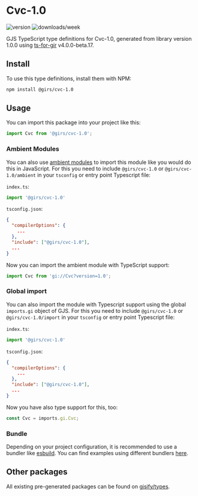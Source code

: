 
# Cvc-1.0

![version](https://img.shields.io/npm/v/@girs/cvc-1.0)
![downloads/week](https://img.shields.io/npm/dw/@girs/cvc-1.0)


GJS TypeScript type definitions for Cvc-1.0, generated from library version 1.0.0 using [ts-for-gir](https://github.com/gjsify/ts-for-gir) v4.0.0-beta.17.


## Install

To use this type definitions, install them with NPM:
```bash
npm install @girs/cvc-1.0
```

## Usage

You can import this package into your project like this:
```ts
import Cvc from '@girs/cvc-1.0';
```

### Ambient Modules

You can also use [ambient modules](https://github.com/gjsify/ts-for-gir/tree/main/packages/cli#ambient-modules) to import this module like you would do this in JavaScript.
For this you need to include `@girs/cvc-1.0` or `@girs/cvc-1.0/ambient` in your `tsconfig` or entry point Typescript file:

`index.ts`:
```ts
import '@girs/cvc-1.0'
```

`tsconfig.json`:
```json
{
  "compilerOptions": {
    ...
  },
  "include": ["@girs/cvc-1.0"],
  ...
}
```

Now you can import the ambient module with TypeScript support: 

```ts
import Cvc from 'gi://Cvc?version=1.0';
```

### Global import

You can also import the module with Typescript support using the global `imports.gi` object of GJS.
For this you need to include `@girs/cvc-1.0` or `@girs/cvc-1.0/import` in your `tsconfig` or entry point Typescript file:

`index.ts`:
```ts
import '@girs/cvc-1.0'
```

`tsconfig.json`:
```json
{
  "compilerOptions": {
    ...
  },
  "include": ["@girs/cvc-1.0"],
  ...
}
```

Now you have also type support for this, too:

```ts
const Cvc = imports.gi.Cvc;
```

### Bundle

Depending on your project configuration, it is recommended to use a bundler like [esbuild](https://esbuild.github.io/). You can find examples using different bundlers [here](https://github.com/gjsify/ts-for-gir/tree/main/examples).

## Other packages

All existing pre-generated packages can be found on [gjsify/types](https://github.com/gjsify/types).

